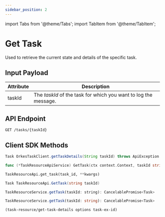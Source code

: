 ```yaml
---
sidebar_position: 2
---
```


import Tabs from '@theme/Tabs';
import TabItem from '@theme/TabItem';

# Get Task

Used to retrieve the current state and details of the specific task.

## Input Payload

| Attribute | Description |
| --------- | -------------- | 
| taskId | The *taskId* of the task for which you want to log the message. | 

## API Endpoint

```
GET /tasks/{taskId}
```

## Client SDK Methods

<Tabs>
<TabItem value="Java" label="Java">

```java
Task OrkesTaskClient.getTaskDetails(String taskId) throws ApiException
```

</TabItem>
<TabItem value="Go" label="Go">

```go
func (*TaskResourceApiService) GetTask(ctx context.Context, taskId string) (model.Task, *http.Response, error)
```

</TabItem>
<TabItem value="Python" label="Python">

```python
TaskResourceApi.get_task(task_id, **kwargs)
```

</TabItem>
<TabItem value="CSharp" label="CSharp">

```csharp
Task TaskResourceApi.GetTask(string taskId)
```

</TabItem>
<TabItem value="Javascript" label="Javascript">

```javascript
TaskResourceService.getTask(taskId: string): CancelablePromise<Task>
```

</TabItem>
<TabItem value="Typescript" label="Typescript">

```typescript
TaskResourceService.getTask(taskId: string): CancelablePromise<Task>
```

</TabItem>
<TabItem value="Clojure" label="Clojure">

```clojure
(task-resource/get-task-details options task-ex-id)
```

</TabItem>
</Tabs>
